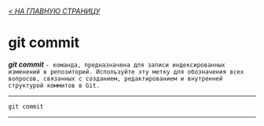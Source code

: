 ###### [< НА ГЛАВНУЮ СТРАНИЦУ](./readme.md)

# git commit
***git commit*** `- команда, предназначена для записи индексированных изменений в репозиторий. Используйте эту метку для обозначения всех вопросов, связанных с созданием, редактированием и внутренней структурой коммитов в Git.`

---

```bash=
git commit
```
---